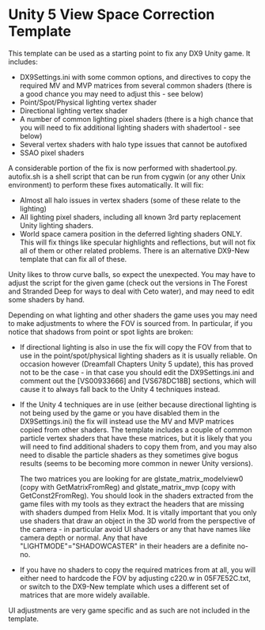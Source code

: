 Unity 5 View Space Correction Template
======================================

This template can be used as a starting point to fix any DX9 Unity game. It
includes:

- DX9Settings.ini with some common options, and directives to copy the required
  MV and MVP matrices from several common shaders (there is a good chance you
  may need to adjust this - see below)
- Point/Spot/Physical lighting vertex shader
- Directional lighting vertex shader
- A number of common lighting pixel shaders (there is a high chance that you
  will need to fix additional lighting shaders with shadertool - see below)
- Several vertex shaders with halo type issues that cannot be autofixed
- SSAO pixel shaders

A considerable portion of the fix is now performed with shadertool.py.
autofix.sh is a shell script that can be run from cygwin (or any other Unix
environment) to perform these fixes automatically. It will fix:

- Almost all halo issues in vertex shaders (some of these relate to the
  lighting)
- All lighting pixel shaders, including all known 3rd party replacement Unity
  lighting shaders.
- World space camera position in the deferred lighting shaders ONLY. This will
  fix things like specular highlights and reflections, but will not fix all of
  them or other related problems. There is an alternative DX9-New template that
  can fix all of these.

Unity likes to throw curve balls, so expect the unexpected. You may have to
adjust the script for the given game (check out the versions in The Forest and
Stranded Deep for ways to deal with Ceto water), and may need to edit some
shaders by hand.

Depending on what lighting and other shaders the game uses you may need to make
adjustments to where the FOV is sourced from. In particular, if you notice that
shadows from point or spot lights are broken:

- If directional lighting is also in use the fix will copy the FOV from that to
  use in the point/spot/physical lighting shaders as it is usually reliable. On
  occasion however (Dreamfall Chapters Unity 5 update), this has proved not to
  be the case - in that case you should edit the DX9Settings.ini and comment
  out the [VS00933666] and [VS678DC18B] sections, which will cause it to always
  fall back to the Unity 4 techniques instead.

- If the Unity 4 techniques are in use (either because directional lighting is
  not being used by the game or you have disabled them in the DX9Settings.ini)
  the fix will instead use the MV and MVP matrices copied from other shaders.
  The template includes a couple of common particle vertex shaders that have
  these matrices, but it is likely that you will need to find additional
  shaders to copy them from, and you may also need to disable the particle
  shaders as they sometimes give bogus results (seems to be becoming more
  common in newer Unity versions).  
    
  The two matrices you are looking for are glstate\_matrix\_modelview0 (copy
  with GetMatrixFromReg) and glstate\_matrix\_mvp (copy with GetConst2FromReg).
  You should look in the shaders extracted from the game files with my tools as
  they extract the headers that are missing with shaders dumped from Helix Mod.
  It is vitally important that you only use shaders that draw an object in the
  3D world from the perspective of the camera - in particular avoid UI shaders
  or any that have names like camera depth or normal. Any that have
  "LIGHTMODE"="SHADOWCASTER" in their headers are a definite no-no.

- If you have no shaders to copy the required matrices from at all, you will
  either need to hardcode the FOV by adjusting c220.w in 05F7E52C.txt, or
  switch to the DX9-New template which uses a different set of matrices that
  are more widely available.

UI adjustments are very game specific and as such are not included in the
template.
